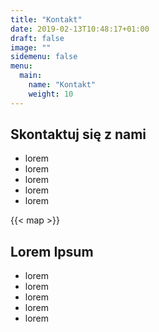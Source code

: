 ```yaml
---
title: "Kontakt"
date: 2019-02-13T10:48:17+01:00
draft: false
image: ""
sidemenu: false
menu:
  main:
    name: "Kontakt"
    weight: 10
---
```

## Skontaktuj się z nami
* lorem 
* lorem 
* lorem 
* lorem 
* lorem 

{{< map >}}

## Lorem Ipsum
* lorem 
* lorem 
* lorem 
* lorem 
* lorem 
